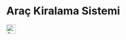 # Araç Kiralama Sistemi
 <img src="https://w7.pngwing.com/pngs/892/828/png-transparent-car-rental-taxi-renting-budget-rent-a-car-car-angle-text-logo.png" alt="Araç Kiralama Sistemi (Rent A Car System)" width="25" height="25"/>
